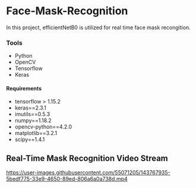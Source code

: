 # Face-Mask-Recognition
In this project, efficientNetB0 is utilized for real time face mask recongition. 


### Tools 
* Python
* OpenCV
* Tensorflow
* Keras

#### Requirements 

- tensorflow > 1.15.2 
- keras==2.3.1
- imutils==0.5.3
- numpy==1.18.2
- opencv-python==4.2.0
- matplotlib==3.2.1
- scipy==1.4.1


## Real-Time Mask Recognition Video Stream

          
https://user-images.githubusercontent.com/55071205/143767935-5bedf775-33e9-4650-89ed-806a6a0a738d.mp4


